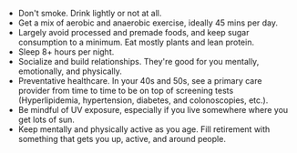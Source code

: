 * Don't smoke. Drink lightly or not at all.
* Get a mix of aerobic and anaerobic exercise, ideally 45 mins per day.
* Largely avoid processed and premade foods, and keep sugar consumption to a minimum. Eat mostly plants and lean protein.
* Sleep 8+ hours per night.
* Socialize and build relationships. They're good for you mentally, emotionally, and physically.
* Preventative healthcare. In your 40s and 50s, see a primary care provider from time to time to be on top of screening tests (Hyperlipidemia, hypertension, diabetes, and colonoscopies, etc.).
* Be mindful of UV exposure, especially if you live somewhere where you get lots of sun.
* Keep mentally and physically active as you age. Fill retirement with something that gets you up, active, and around people.
